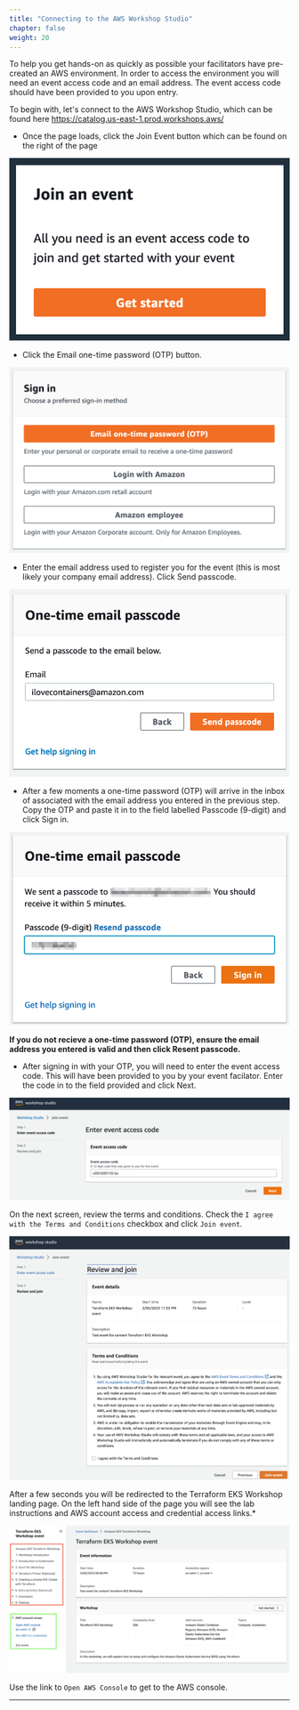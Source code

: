 ```yaml
---
title: "Connecting to the AWS Workshop Studio"
chapter: false
weight: 20
---
```


To help you get hands-on as quickly as possible your facilitators have pre-created an AWS environment. In order to access the environment you will need an event access code and an email address. The event access code should have been provided to you upon entry.

To begin with, let's connect to the AWS Workshop Studio, which can be found here https://catalog.us-east-1.prod.workshops.aws/ 

* Once the page loads, click the Join Event button which can be found on the right of the page

![Event Engine](/static/images/was_join_event.png)

* Click the Email one-time password (OTP) button.

![Event Engine](/static/images/was_request_otp.png)

* Enter the email address used to register you for the event (this is most likely your company email address). Click Send passcode.

![Event Engine](/static/images/was_enter_email_address.png)

* After a few moments a one-time password (OTP) will arrive in the inbox of associated with the email address you entered in the previous step. Copy the OTP and paste it in to the field labelled Passcode (9-digit) and click Sign in.


![Event Engine](/static/images/wss_enter_otp.png)

**If you do not recieve a one-time password (OTP), ensure the email address you entered is valid and then click Resent passcode.**

* After signing in with your OTP, you will need to enter the event access code. This will have been provided to you by your event facilator. Enter the code in to the field provided and click Next.


![Event Engine](/static/images/wss_enter_event_access_code.png)

On the next screen, review the terms and conditions. Check the `I agree with the Terms and Conditions` checkbox and click `Join event`.

![Event Engine](/static/images/wss_review_terms_and_conditions.png)

After a few seconds you will be redirected to the Terraform EKS Workshop landing page. On the left hand side of the page you will see the lab instructions and AWS account access and credential access links.*

![Event Engine](/static/images/wss_landing.png)

Use the link to `Open AWS Console` to get to the AWS console.

----


